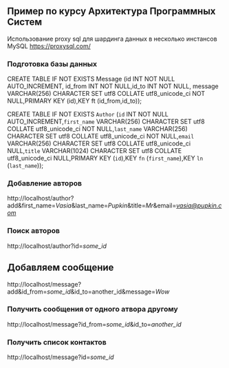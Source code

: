 ## Пример по курсу Архитектура Программных Систем

Использование proxy sql для шардинга данных в несколько инстансов MySQL https://proxysql.com/



### Подготовка базы данных

CREATE TABLE IF NOT EXISTS Message (id INT NOT NULL AUTO_INCREMENT, id_from INT NOT NULL,id_to INT NOT NULL, message VARCHAR(256) CHARACTER SET utf8 COLLATE utf8_unicode_ci NOT NULL,PRIMARY KEY (id),KEY ft (id_from,id_to));

CREATE TABLE IF NOT EXISTS `Author` (`id` INT NOT NULL AUTO_INCREMENT,`first_name` VARCHAR(256) CHARACTER SET utf8 COLLATE utf8_unicode_ci NOT NULL,`last_name` VARCHAR(256) CHARACTER SET utf8 COLLATE utf8_unicode_ci NOT NULL,`email` VARCHAR(256) CHARACTER SET utf8 COLLATE utf8_unicode_ci NULL,`title` VARCHAR(1024) CHARACTER SET utf8 COLLATE utf8_unicode_ci NULL,PRIMARY KEY (`id`),KEY `fn` (`first_name`),KEY `ln` (`last_name`));


### Добавление авторов

http://localhost/author?add&first_name=*Vasia*&last_name=*Pupkin*&title=*Mr*&email=*vasia@pupkin.com*

### Поиск авторов

http://localhost/author?id=*some_id*

## Добавляем сообщение

http://localhost/message?add&id_from=*some_id*&id_to=another_id&message=*Wow*

### Получить сообщения от одного атвора другому

http://localhost/message?id_from=*some_id*&id_to=*another_id*

### Получить список контактов

http://localhost/message?id=*some_id*
